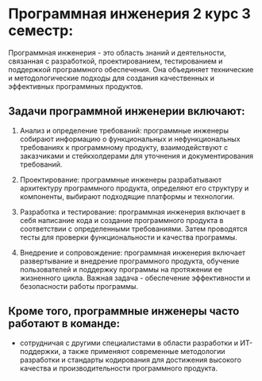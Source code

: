 # Программная инженерия 2 курс 3 семестр:

Программная инженерия - это область знаний и деятельности, связанная с разработкой, проектированием, тестированием и поддержкой программного обеспечения. Она объединяет технические и методологические подходы для создания качественных и эффективных программных продуктов.

## Задачи программной инженерии включают:

1. Анализ и определение требований: программные инженеры собирают информацию о функциональных и нефункциональных требованиях к программному продукту, взаимодействуют с заказчиками и стейкхолдерами для уточнения и документирования требований.

2. Проектирование: программные инженеры разрабатывают архитектуру программного продукта, определяют его структуру и компоненты, выбирают подходящие платформы и технологии.

3. Разработка и тестирование: программная инженерия включает в себя написание кода и создание программного продукта в соответствии с определенными требованиями. Затем проводятся тесты для проверки функциональности и качества программы.

4. Внедрение и сопровождение: программная инженерия включает развертывание и внедрение программного продукта, обучение пользователей и поддержку программы на протяжении ее жизненного цикла. Важная задача - обеспечение эффективности и безопасности работы программы.

## Кроме того, программные инженеры часто работают в команде:
- сотрудничая с другими специалистами в области разработки и ИТ-поддержки, а также применяют современные методологии разработки и стандарты кодирования для достижения высокого качества и производительности программного продукта.
